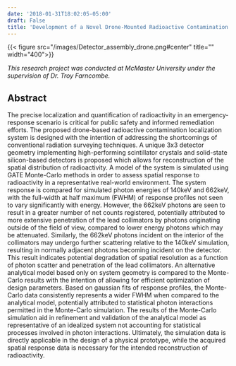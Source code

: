 ```yaml
---
date: '2018-01-31T18:02:05-05:00'
draft: False
title: 'Development of a Novel Drone-Mounted Radioactive Contamination Localization System'
---
```


{{< figure src="/images/Detector_assembly_drone.png#center" title="" width="400">}} 

*This research project was conducted at McMaster University under the supervision of Dr. Troy Farncombe.*

## Abstract 
The precise localization and quantification of radioactivity in an emergency-response scenario is critical for public safety and informed remediation efforts. The proposed drone-based radioactive contamination localization system is designed with the intention of addressing the shortcomings of conventional radiation surveying techniques. A unique 3x3 detector geometry implementing high-performing scintillator crystals and solid-state silicon-based detectors is proposed which allows for reconstruction of the spatial distribution of radioactivity. A model of the system is simulated using GATE Monte-Carlo methods in order to assess spatial response to radioactivity in a representative real-world environment. The system response is compared for simulated photon energies of 140keV and 662keV, with the full-width at half maximum (FWHM) of response profiles not seen to vary significantly with energy. However, the 662keV photons are seen to result in a greater number of net counts registered, potentially attributed to more extensive penetration of the lead collimators by photons originating outside of the field of view, compared to lower energy photons which may be attenuated. Similarly, the 662keV photons incident on the interior of the collimators may undergo further scattering relative to the 140keV simulation, resulting in normally adjacent photons becoming incident on the detector. This result indicates potential degradation of spatial resolution as a function of photon scatter and penetration of the lead collimators. An alternative analytical model based only on system geometry is compared to the Monte-Carlo results with the intention of allowing for efficient optimization of design parameters. Based on gaussian fits of response profiles, the Monte-Carlo data consistently represents a wider FWHM when compared to the analytical model, potentially attributed to statistical photon interactions permitted in the Monte-Carlo simulation. The results of the Monte-Carlo simulation aid in refinement and validation of the analytical model as representative of an idealized system not accounting for statistical processes involved in photon interactions. Ultimately, the simulation data is directly applicable in the design of a physical prototype, while the acquired spatial response data is necessary for the intended reconstruction of radioactivity.  

